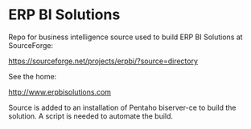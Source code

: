 ERP BI Solutions
================

Repo for business intelligence source used to build ERP BI Solutions at SourceForge:

https://sourceforge.net/projects/erpbi/?source=directory

See the home:

http://www.erpbisolutions.com

Source is added to an installation of Pentaho biserver-ce to build the solution.  A script
is needed to automate the build.